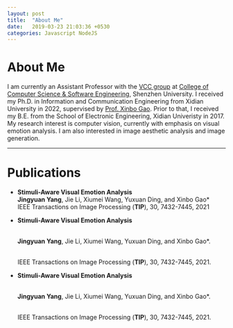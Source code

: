 ```yaml
---
layout: post
title:  "About Me"
date:   2019-03-23 21:03:36 +0530
categories: Javascript NodeJS
---
```


# About Me

I am currently an Assistant Professor with the [VCC group](https://vcc.tech/index.html) at [College of Computer Science & Software Engineering](https://csse.szu.edu.cn/), Shenzhen University. I received my Ph.D. in Information and Communication Engineering from Xidian University in 2022, supervised by [Prof. Xinbo Gao](https://see.xidian.edu.cn/faculty/xbgao/). Prior to that, I received my B.E. from the School of Electronic Engineering, Xidian Univeristy in 2017. My research interest is computer vision, currently with emphasis on visual emotion analysis. I am also interested in image aesthetic analysis and image generation.

---

# Publications

- **Stimuli-Aware Visual Emotion Analysis** 
    <br>**Jingyuan Yang**, Jie Li, Xiumei Wang, Yuxuan Ding, and Xinbo Gao\*
    <br>IEEE Transactions on Image Processing (**TIP**), 30, 7432-7445, 2021
    
- **Stimuli-Aware Visual Emotion Analysis** 

    <br>**Jingyuan Yang**, Jie Li, Xiumei Wang, Yuxuan Ding, and Xinbo Gao\*. 
  
    <br>IEEE Transactions on Image Processing (**TIP**), 30, 7432-7445, 2021.
    
- **Stimuli-Aware Visual Emotion Analysis** 

    <br>**Jingyuan Yang**, Jie Li, Xiumei Wang, Yuxuan Ding, and Xinbo Gao\*. 
  
    <br>IEEE Transactions on Image Processing (**TIP**), 30, 7432-7445, 2021.









